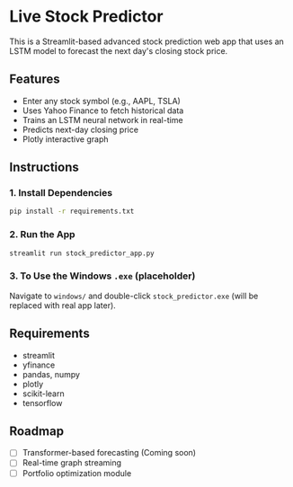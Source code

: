 
# Live Stock Predictor

This is a Streamlit-based advanced stock prediction web app that uses an LSTM model to forecast the next day's closing stock price.

## Features
- Enter any stock symbol (e.g., AAPL, TSLA)
- Uses Yahoo Finance to fetch historical data
- Trains an LSTM neural network in real-time
- Predicts next-day closing price
- Plotly interactive graph

## Instructions

### 1. Install Dependencies
```bash
pip install -r requirements.txt
```

### 2. Run the App
```bash
streamlit run stock_predictor_app.py
```

### 3. To Use the Windows `.exe` (placeholder)
Navigate to `windows/` and double-click `stock_predictor.exe` (will be replaced with real app later).

## Requirements
- streamlit
- yfinance
- pandas, numpy
- plotly
- scikit-learn
- tensorflow

## Roadmap
- [ ] Transformer-based forecasting (Coming soon)
- [ ] Real-time graph streaming
- [ ] Portfolio optimization module
